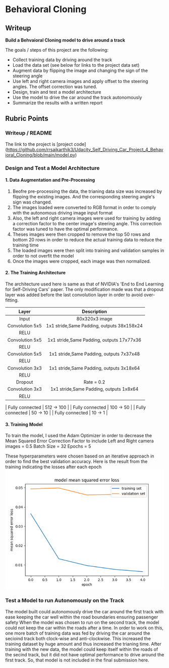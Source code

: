 # **Behavioral Cloning** 

## Writeup

[//]: # (Image References)

[image1]: ./plot_res.png "Visualization"

**Build a Behvaioral Cloning model to drive around a track**

The goals / steps of this project are the following:
* Collect training data by driving around the track
* Load the data set (see below for links to the project data set)
* Augment data by flipping the image and changing the sign of the steering angle
* Use left and right camera images and apply offset to the steering angles. The offset correction was tuned.
* Design, train and test a model architecture
* Use the model to drive the car around the track autonomously
* Summarize the results with a written report





## Rubric Points

### Writeup / README


The link to the project is [project code]
(https://github.com/rrsaikarthik3/Udacity_Self_Driving_Car_Project_4_Behavioral_Cloning/blob/main/model.py)




### Design and Test a Model Architecture

#### 1. Data Augmentation and Pre-Processing
1. Beofre pre-processing the data, the trianing data size was increased by flipping the existing images. And the corresponding steering angle's sign was changed.
2. The images loaded were converted to RGB format in order to comply with the autonomous driving image input format
3. Also, the left and right camera images were used for training by adding a correction factor to the center image's steering angle. This correction factor was tuned to have the optimal performance.
4. Theses images were then cropped to remove the top 50 rows and bottom 20 rows in order to reduce the actual training data to reduce the training time
5. The loaded images were then split into training and validation samples in order to not overfit the model
6. Once the images were cropped, each image was then normalized.






#### 2. The Training Architecture

The architecture used here is same as that of NVIDIA's 'End to End Learning for Self-Driving Cars' paper. The only modification made was that a dropout layer was added before the last convolution layer in order to avoid over-fitting.

| Layer         		|     Description	        					| 
|:---------------------:|:---------------------------------------------:| 
| Input         		| 80x320x3 image   							| 
| Convolution 5x5     	| 1x1 stride,Same Padding,  outputs 38x158x24 	|
| RELU					|												|
| Convolution 5x5     	| 1x1 stride,Same Padding,  outputs 17x77x36 	|   									|
| RELU					|												|
| Convolution 5x5     	| 1x1 stride,Same Padding,  outputs 7x37x48 	|
| RELU					|												|
| Convolution 3x3     	| 1x1 stride,Same Padding,  outputs 3x18x64 	|
| RELU					|												|
| Dropout  | Rate = 0.2 |
| Convolution 3x3     	| 1x1 stride,Same Padding,  outputs 1x8x64 	|
| RELU					|												|


| Fully connected		| 512 -> 100        									|
| Fully connected		| 100 -> 50        									|
| Fully connected		| 50 -> 10        									|
| Fully connected		| 10 -> 1        									|

 


#### 3. Training Model
To train the model, I used the Adam Optimizer in order to decrease the Mean Squared Error
Correction Factor to include Left and Right camera images = 0.5
Batch Size = 32
Epochs = 5

These hyperparameters were chosen based on an iterative approach in order to find the best validation accuracy.
Here is the result from the training indicating the losses after each epoch
![alt text][image1]

### Test a Model to run Autonomously on the Track

The model built could autonomously drive the car around the first track with ease keeping the car well within the road boundaries ensuring passenger safety
When the model was chosen to run on the second track, the model could not keep the car within the roads after a time. In order to work on this, one more batch of training data was fed by driving the car around the secioind track both clock-wise and anti-clockwise. This increased the training dataset by huge amount and thus increased the trianing time. After training with the new data, the model could keep itself within the roads of the secind track, but it did not have optimal performance to drive around the first track. So, that model is not included in the final submission here.

